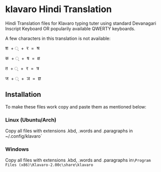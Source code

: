 # klavaro Hindi Translation
Hindi Translation files for Klavaro typing tuter using standard Devanagari Inscript Keyboard OR popularily available QWERTY keyboards.

A few  characters in this translation is not available:

<kbd>श </kbd>+<kbd> ् </kbd>+<kbd> र </kbd>=<kbd> श्र</kbd>

<kbd>क </kbd>+<kbd> ् </kbd>+<kbd> ष </kbd>=<kbd> क्ष</kbd>

<kbd>त </kbd>+<kbd> ् </kbd>+<kbd> र </kbd>=<kbd> त्र</kbd>

<kbd>ज </kbd>+<kbd> ् </kbd>+<kbd> ञ </kbd>=<kbd> ज्ञ</kbd>

## Installation
To make these files work copy and paste them as mentioned below:

### Linux (Ubuntu/Arch)
Copy all files with extensions .kbd, .words and .paragraphs in ~/.config/klavaro`

### Windows
Copy all files with extensions .kbd, .words and .paragraphs in`\Program Files (x86)\Klavaro-2.00c\share\klavaro`

